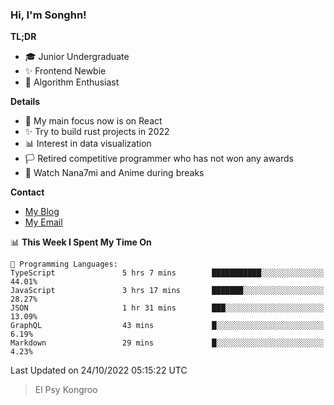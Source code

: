 ### Hi, I'm Songhn!

**TL;DR**

- 🎓 Junior Undergraduate
- ✨ Frontend Newbie
- 🎈 Algorithm Enthusiast

**Details**

- 🎯 My main focus now is on React
- ✨ Try to build rust projects in 2022
- 📊 Interest in data visualization
- 🏳️ Retired competitive programmer who has not won any awards
- 🍵 Watch Nana7mi and Anime during breaks

**Contact**
- [My Blog](https://blog.songhn.com)
- [My Email](mailto:songhn233@gmail.com)

<!--START_SECTION:waka-->
📊 **This Week I Spent My Time On** 

```text
💬 Programming Languages: 
TypeScript               5 hrs 7 mins        ███████████░░░░░░░░░░░░░░   44.01% 
JavaScript               3 hrs 17 mins       ███████░░░░░░░░░░░░░░░░░░   28.27% 
JSON                     1 hr 31 mins        ███░░░░░░░░░░░░░░░░░░░░░░   13.09% 
GraphQL                  43 mins             █░░░░░░░░░░░░░░░░░░░░░░░░   6.19% 
Markdown                 29 mins             █░░░░░░░░░░░░░░░░░░░░░░░░   4.23%

```


 Last Updated on 24/10/2022 05:15:22 UTC
<!--END_SECTION:waka-->

> El Psy Kongroo
